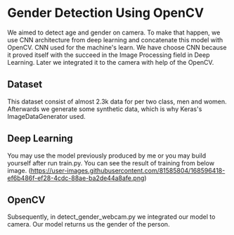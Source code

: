 # Gender Detection Using OpenCV

We aimed to detect age and gender on camera. To make that happen, we use CNN architecture from deep learning and concatenate this model with OpenCV. CNN used for the machine's learn. We have choose CNN because it proved itself with the succeed in the Image Processing field in Deep Learning. Later we integrated it to the camera with help of the OpenCV.

## Dataset
This dataset consist of almost 2.3k data for per two class, men and women. Afterwards we generate some synthetic data, which  is why Keras's ImageDataGenerator used.

## Deep Learning
You may use the model previously produced by me or you may build yourself after run train.py. You can see the result of training from below image.
(https://user-images.githubusercontent.com/81585804/168596418-ef6b486f-ef28-4cdc-88ae-ba2de44a8afe.png)


## OpenCV
Subsequently, in detect_gender_webcam.py we integrated our model to camera. Our model returns us the gender of the person.
